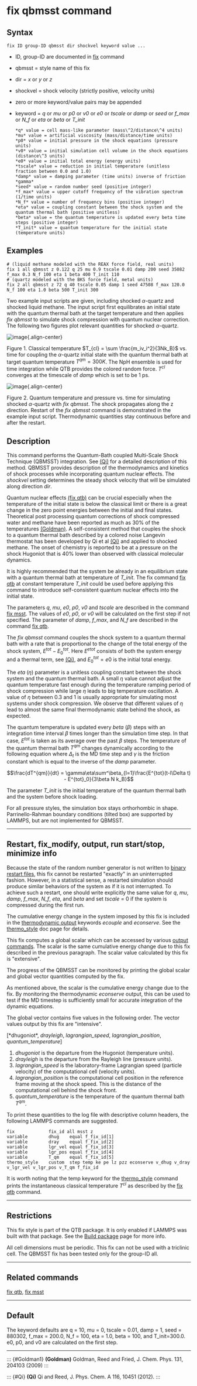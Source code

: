 # fix qbmsst command

## Syntax

    fix ID group-ID qbmsst dir shockvel keyword value ...

-   ID, group-ID are documented in [fix](fix) command

-   qbmsst = style name of this fix

-   dir = *x* or *y* or *z*

-   shockvel = shock velocity (strictly positive, velocity units)

-   zero or more keyword/value pairs may be appended

-   keyword = *q* or *mu* or *p0* or *v0* or *e0* or *tscale* or *damp*
    or *seed* or *f_max* or *N_f* or *eta* or *beta* or *T_init*

        *q* value = cell mass-like parameter (mass\^2/distance\^4 units)
        *mu* value = artificial viscosity (mass/distance/time units)
        *p0* value = initial pressure in the shock equations (pressure units)
        *v0* value = initial simulation cell volume in the shock equations (distance\^3 units)
        *e0* value = initial total energy (energy units)
        *tscale* value = reduction in initial temperature (unitless fraction between 0.0 and 1.0)
        *damp* value = damping parameter (time units) inverse of friction *gamma*
        *seed* value = random number seed (positive integer)
        *f_max* value = upper cutoff frequency of the vibration spectrum (1/time units)
        *N_f* value = number of frequency bins (positive integer)
        *eta* value = coupling constant between the shock system and the quantum thermal bath (positive unitless)
        *beta* value = the quantum temperature is updated every beta time steps (positive integer)
        *T_init* value = quantum temperature for the initial state (temperature units)

## Examples

``` LAMMPS
# (liquid methane modeled with the REAX force field, real units)
fix 1 all qbmsst z 0.122 q 25 mu 0.9 tscale 0.01 damp 200 seed 35082 f_max 0.3 N_f 100 eta 1 beta 400 T_init 110
# (quartz modeled with the BKS force field, metal units)
fix 2 all qbmsst z 72 q 40 tscale 0.05 damp 1 seed 47508 f_max 120.0 N_f 100 eta 1.0 beta 500 T_init 300
```

Two example input scripts are given, including shocked
$\alpha\textrm{-quartz}$ and shocked liquid methane. The input script
first equilibrates an initial state with the quantum thermal bath at the
target temperature and then applies *fix qbmsst* to simulate shock
compression with quantum nuclear correction. The following two figures
plot relevant quantities for shocked $\alpha\textrm{-quartz}$.

![image](JPG/qbmsst_init.jpg){.align-center}

Figure 1. Classical temperature $T_{cl} = \sum \frac{m_iv_i^2}{3Nk_B}$
vs. time for coupling the $\alpha\textrm{-quartz}$ initial state with
the quantum thermal bath at target quantum temperature $T^{qm} = 300 K$.
The NpH ensemble is used for time integration while QTB provides the
colored random force. $T^{cl}$ converges at the timescale of *damp*
which is set to be 1 ps.

![image](JPG/qbmsst_shock.jpg){.align-center}

Figure 2. Quantum temperature and pressure vs. time for simulating
shocked $\alpha\textrm{-quartz}$ with *fix qbmsst*. The shock propagates
along the z direction. Restart of the *fix qbmsst* command is
demonstrated in the example input script. Thermodynamic quantities stay
continuous before and after the restart.

## Description

This command performs the Quantum-Bath coupled Multi-Scale Shock
Technique (QBMSST) integration. See [(Qi)](Qi) for a detailed
description of this method. QBMSST provides description of the
thermodynamics and kinetics of shock processes while incorporating
quantum nuclear effects. The *shockvel* setting determines the steady
shock velocity that will be simulated along direction *dir*.

Quantum nuclear effects [(fix qtb)](fix_qtb) can be crucial especially
when the temperature of the initial state is below the classical limit
or there is a great change in the zero point energies between the
initial and final states. Theoretical post processing quantum
corrections of shock compressed water and methane have been reported as
much as 30% of the temperatures [(Goldman)](Goldman1). A self-consistent
method that couples the shock to a quantum thermal bath described by a
colored noise Langevin thermostat has been developed by Qi et al
[(Qi)](Qi) and applied to shocked methane. The onset of chemistry is
reported to be at a pressure on the shock Hugoniot that is 40% lower
than observed with classical molecular dynamics.

It is highly recommended that the system be already in an equilibrium
state with a quantum thermal bath at temperature of *T_init*. The fix
command [fix qtb](fix_qtb) at constant temperature *T_init* could be
used before applying this command to introduce self-consistent quantum
nuclear effects into the initial state.

The parameters *q*, *mu*, *e0*, *p0*, *v0* and *tscale* are described in
the command [fix msst](fix_msst). The values of *e0*, *p0*, or *v0* will
be calculated on the first step if not specified. The parameter of
*damp*, *f_max*, and *N_f* are described in the command [fix
qtb](fix_qtb).

The *fix qbmsst* command couples the shock system to a quantum thermal
bath with a rate that is proportional to the change of the total energy
of the shock system, $E^{tot} - E^{tot}_0$. Here $E^{etot}$ consists of
both the system energy and a thermal term, see [(Qi)](Qi), and
$E^{tot}_0 = e0$ is the initial total energy.

The *eta* ($\eta$) parameter is a unitless coupling constant between the
shock system and the quantum thermal bath. A small $\eta$ value cannot
adjust the quantum temperature fast enough during the temperature
ramping period of shock compression while large $\eta$ leads to big
temperature oscillation. A value of $\eta$ between 0.3 and 1 is usually
appropriate for simulating most systems under shock compression. We
observe that different values of $\eta$ lead to almost the same final
thermodynamic state behind the shock, as expected.

The quantum temperature is updated every *beta* ($\beta$) steps with an
integration time interval $\beta$ times longer than the simulation time
step. In that case, $E^{tot}$ is taken as its average over the past
$\beta$ steps. The temperature of the quantum thermal bath $T^{qm}$
changes dynamically according to the following equation where $\Delta_t$
is the MD time step and $\gamma$ is the friction constant which is equal
to the inverse of the *damp* parameter.

$$\frac{dT^{qm}}{dt} = \gamma\eta\sum^\beta_{l=1}\frac{E^{tot}(t-l\Delta t) - E^{tot}_0}{3\beta N k_B}$$

The parameter *T_init* is the initial temperature of the quantum thermal
bath and the system before shock loading.

For all pressure styles, the simulation box stays orthorhombic in shape.
Parrinello-Rahman boundary conditions (tilted box) are supported by
LAMMPS, but are not implemented for QBMSST.

------------------------------------------------------------------------

## Restart, fix_modify, output, run start/stop, minimize info

Because the state of the random number generator is not written to
[binary restart files](restart), this fix cannot be restarted
\"exactly\" in an uninterrupted fashion. However, in a statistical
sense, a restarted simulation should produce similar behaviors of the
system as if it is not interrupted. To achieve such a restart, one
should write explicitly the same value for *q*, *mu*, *damp*, *f_max*,
*N_f*, *eta*, and *beta* and set *tscale* = 0 if the system is
compressed during the first run.

The cumulative energy change in the system imposed by this fix is
included in the [thermodynamic output](thermo_style) keywords *ecouple*
and *econserve*. See the [thermo_style](thermo_style) doc page for
details.

This fix computes a global scalar which can be accessed by various
[output commands](Howto_output). The scalar is the same cumulative
energy change due to this fix described in the previous paragraph. The
scalar value calculated by this fix is \"extensive\".

The progress of the QBMSST can be monitored by printing the global
scalar and global vector quantities computed by the fix.

As mentioned above, the scalar is the cumulative energy change due to
the fix. By monitoring the thermodynamic *econserve* output, this can be
used to test if the MD timestep is sufficiently small for accurate
integration of the dynamic equations.

The global vector contains five values in the following order. The
vector values output by this fix are \"intensive\".

\[\*dhugoniot\*, *drayleigh*, *lagrangian_speed*, *lagrangian_position*,
*quantum_temperature*\]

1.  *dhugoniot* is the departure from the Hugoniot (temperature units).
2.  *drayleigh* is the departure from the Rayleigh line (pressure
    units).
3.  *lagrangian_speed* is the laboratory-frame Lagrangian speed
    (particle velocity) of the computational cell (velocity units).
4.  *lagrangian_position* is the computational cell position in the
    reference frame moving at the shock speed. This is the distance of
    the computational cell behind the shock front.
5.  *quantum_temperature* is the temperature of the quantum thermal bath
    $T^{qm}$.

To print these quantities to the log file with descriptive column
headers, the following LAMMPS commands are suggested.

    fix             fix_id all msst z
    variable        dhug    equal f_fix_id[1]
    variable        dray    equal f_fix_id[2]
    variable        lgr_vel equal f_fix_id[3]
    variable        lgr_pos equal f_fix_id[4]
    variable        T_qm    equal f_fix_id[5]
    thermo_style    custom  step temp ke pe lz pzz econserve v_dhug v_dray v_lgr_vel v_lgr_pos v_T_qm f_fix_id

It is worth noting that the temp keyword for the
[thermo_style](thermo_style) command prints the instantaneous classical
temperature $T^{cl}$ as described by the [fix qtb](fix_qtb) command.

------------------------------------------------------------------------

## Restrictions

This fix style is part of the QTB package. It is only enabled if LAMMPS
was built with that package. See the [Build package](Build_package) page
for more info.

All cell dimensions must be periodic. This fix can not be used with a
triclinic cell. The QBMSST fix has been tested only for the group-ID
all.

------------------------------------------------------------------------

## Related commands

[fix qtb](fix_qtb), [fix msst](fix_msst)

------------------------------------------------------------------------

## Default

The keyword defaults are q = 10, mu = 0, tscale = 0.01, damp = 1, seed =
880302, f_max = 200.0, N_f = 100, eta = 1.0, beta = 100, and
T_init=300.0. e0, p0, and v0 are calculated on the first step.

------------------------------------------------------------------------

::: {#Goldman1}
**(Goldman)** Goldman, Reed and Fried, J. Chem. Phys. 131, 204103 (2009)
:::

::: {#Qi}
**(Qi)** Qi and Reed, J. Phys. Chem. A 116, 10451 (2012).
:::
